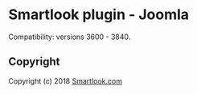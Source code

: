 # Smartlook plugin - Joomla

Compatibility: versions 3600 - 3840.

## Copyright

Copyright (c) 2018 [Smartlook.com](https://www.smartlook.com/)
